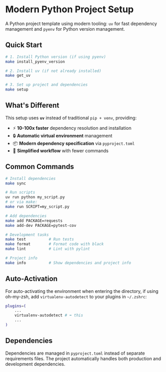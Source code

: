 # Modern Python Project Setup

A Python project template using modern tooling: `uv` for fast dependency management and `pyenv` for Python version management.

## Quick Start

```bash
# 1. Install Python version (if using pyenv)
make install_pyenv_version

# 2. Install uv (if not already installed)
make get_uv

# 3. Set up project and dependencies
make setup
```

## What's Different

This setup uses **`uv`** instead of traditional `pip + venv`, providing:
- ⚡ **10-100x faster** dependency resolution and installation
- 🔒 **Automatic virtual environment** management
- 📦 **Modern dependency specification** via `pyproject.toml`
- 🎯 **Simplified workflow** with fewer commands

## Common Commands

```bash
# Install dependencies
make sync

# Run scripts
uv run python my_script.py
# or via make:
make run SCRIPT=my_script.py

# Add dependencies
make add PACKAGE=requests
make add-dev PACKAGE=pytest-cov

# Development tasks
make test          # Run tests
make format        # Format code with black
make lint          # Lint with pylint

# Project info
make info          # Show dependencies and project info
```

## Auto-Activation

For auto-activating the environment when entering the directory, if using oh-my-zsh, add `virtualenv-autodetect` to your plugins in `~/.zshrc`:

```bash
plugins=(
    ...
    virtualenv-autodetect # ⬅️ this
    ...
)
```

## Dependencies

Dependencies are managed in `pyproject.toml` instead of separate requirements files. The project automatically handles both production and development dependencies.